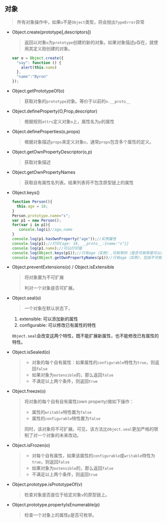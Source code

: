 ## 对象

> 所有对象操作中，如果`o`不是`Object`类型，将会抛出`TypeError`异常

- Object.create(prototype[,descriptors]) 

  > 返回以对象`o`为`prototype`创建的新的对象。如果对象描述`p`存在，就使用其定义刚创建的对象。

  ```javascript
  var o = Object.create({ 
    "say": function () {
      alert(this.name)
    },            
    "name":"Byron"        
  });
  ```

* Object.getPrototypeOf(o)

  > 获取对象的`prototype`对象。等价于以前的`o.__proto__`


* Object.defineProperty(O,Prop,descriptor)

  > 根据规则`attrs`定义对象`o`上，属性名为`p`的属性

* Object.defineProperties(o,props)

  > 根据对象描述`props`来定义对象`o`，通常`props`包含多个属性的定义。


* Object.getOwnPropertyDescriptor(o,p)

  > 获取对象描述

* Object.getOwnPropertyNames

  > 获取自有属性名列表。结果列表将不包含原型链上的属性

* Object.keys()

  ```javascript
  function Person(){
    this.age = 18;
  }
  Person.prototype.name="s";
  var p1 = new Person();
  for(var i in p1){
     console.log(i)//age,name
  }
  console.log(p1.hasOwnProperty("age"));//实例属性
  console.log(p1);//打印{age: 18, __proto__:{name:"s"}}
  console.log(p1.name);//可以打印值
  console.log(Object.keys(p1));//只有age（实例）,可枚举的（是否可枚举是可以设置的）
  console.log(Object.getOwnPropertyNames(p1))//只有age（实例），包括不可枚举的
  ```

* Object.preventExtensions(o) / Object.isExtensible

  > 将对象置为不可扩展
  >
  > 判对一个对象是否可扩展。

* Object.seal(o)

  > 一个对象在默认状态下，

  1. extensible: 可以添加新的属性
  2. configurable: 可以修改已有属性的特性

  `Object.seal`会改变这两个特性，既不能扩展新属性，也不能修改已有属性的特性。

* Object.isSealed(o)

  > - 对象的每个自有属性：如果属性的`configurable`特性为`true`，则返回`false`
  > - 如果对象为`extensible`的，那么返回`false`
  > - 不满足以上两个条件，则返回`true`

* Object.freeze(o)

  > 将对象的每个自有自有属性(own property)做如下操作：
  >
  > - 属性的`writable`特性置为`false`
  > - 属性的`configurable`特性置为`false`
  >
  > 同时，该对象将不可扩展。可见，该方法比`Object.seal`更加严格的限制了对一个对象的未来改动。

* Object.isFrozen(o)

  > - 对每个自有属性，如果该属性的`configurable`或`writable`特性为`true`，则返回`false`
  > - 如果对象为`extensible`的，那么返回`false`
  > - 不满足以上两个条件，则返回`true`

* Object.prototype.isPrototypeOf(v)

  > 检查对象是否是位于给定对象`v`的原型链上。

* Object.prototype.propertyIsEnumerable(p)

  > 检查一个对象上的属性`p`是否可枚举。

